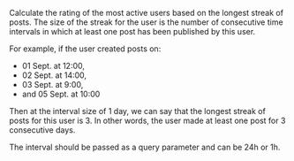 Calculate the rating of the most active users based on the longest streak of posts.
The size of the streak for the user is the number of consecutive time intervals 
in which at least one post has been published by this user.

For example, if the user created posts on:

- 01 Sept. at 12:00,
- 02 Sept. at 14:00,
- 03 Sept. at 9:00,
- and 05 Sept. at 10:00

Then at the interval size of 1 day, we can say that the longest streak of posts for this user is 3.
In other words, the user made at least one post for 3 consecutive days.

The interval should be passed as a query parameter and can be 24h or 1h.
